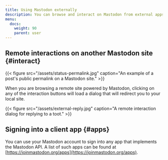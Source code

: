 ```yaml
---
title: Using Mastodon externally
description: You can browse and interact on Mastodon from external apps or websites.
menu:
  docs:
    weight: 90
    parent: user
---
```


## Remote interactions on another Mastodon site {#interact}

{{< figure src="/assets/status-permalink.jpg" caption="An example of a post&apos;s public permalink on a Mastodon site." >}}

When you are browsing a remote site powered by Mastodon, clicking on any of the interaction buttons will load a dialog that will redirect you to your local site.

{{< figure src="/assets/external-reply.jpg" caption="A remote interaction dialog for replying to a toot." >}}

## Signing into a client app {#apps}

You can use your Mastodon account to sign into any app that implements the Mastodon API. A list of such apps can be found at [https://joinmastodon.org/apps](https://joinmastodon.org/apps).

